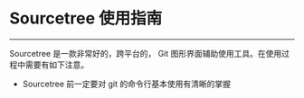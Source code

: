 # Sourcetree 使用指南

---

Sourcetree 是一款非常好的，跨平台的， Git 图形界面辅助使用工具。在使用过程中需要有如下注意。

- Sourcetree 前一定要对 git 的命令行基本使用有清晰的掌握